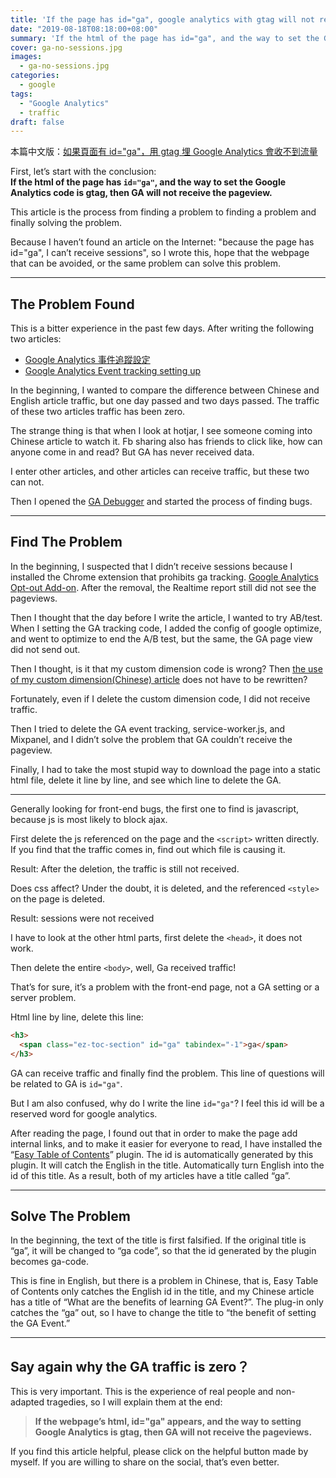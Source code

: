 ```yaml
---
title: 'If the page has id="ga", google analytics with gtag will not receive sessions.'
date: "2019-08-18T08:18:00+08:00"
summary: 'If the html of the page has id="ga", and the way to set the Google Analytics code is gtag, then GA will not receive the pageview.'
cover: ga-no-sessions.jpg
images:
  - ga-no-sessions.jpg
categories:
  - google
tags:
  - "Google Analytics"
  - traffic
draft: false
---
```


本篇中文版：[如果頁面有 id="ga"，用 gtag 埋 Google Analytics 會收不到流量](https://letswrite.tw/ga-no-sessions/)

First, let’s start with the conclusion:  
**If the html of the page has `id="ga"`, and the way to set the Google Analytics code is gtag, then GA will not receive the pageview.**

This article is the process from finding a problem to finding a problem and finally solving the problem.

Because I haven’t found an article on the Internet: "because the page has id="ga", I can’t receive sessions", so I wrote this, hope that the webpage that can be avoided, or the same problem can solve this problem.

---

## The Problem Found

This is a bitter experience in the past few days. After writing the following two articles:

- [Google Analytics 事件追蹤設定](https://letswrite.tw/ga-event/)
- [Google Analytics Event tracking setting up](https://letswrite.tw/ga-event-en/)

In the beginning, I wanted to compare the difference between Chinese and English article traffic, but one day passed and two days passed. The traffic of these two articles traffic has been zero.

The strange thing is that when I look at hotjar, I see someone coming into Chinese article to watch it. Fb sharing also has friends to click like, how can anyone come in and read? But GA has never received data.

I enter other articles, and other articles can receive traffic, but these two can not.

Then I opened the [GA Debugger](https://letswrite.tw/google-analytics-debugger/) and started the process of finding bugs.

---

## Find The Problem

In the beginning, I suspected that I didn’t receive sessions because I installed the Chrome extension that prohibits ga tracking. [Google Analytics Opt-out Add-on](https://chrome.google.com/webstore/detail/google-analytics-opt-out/fllaojicojecljbmefodhfapmkghcbnh?hl=en). After the removal, the Realtime report still did not see the pageviews.

Then I thought that the day before I write the article, I wanted to try AB/test. When I setting the GA tracking code, I added the config of google optimize, and went to optimize to end the A/B test, but the same, the GA page view did not send out.

Then I thought, is it that my custom dimension code is wrong? Then [the use of my custom dimension(Chinese) article](https://letswrite.tw/ga-custom-dimension/) does not have to be rewritten?

Fortunately, even if I delete the custom dimension code, I did not receive traffic.

Then I tried to delete the GA event tracking, service-worker.js, and Mixpanel, and I didn’t solve the problem that GA couldn’t receive the pageview.

Finally, I had to take the most stupid way to download the page into a static html file, delete it line by line, and see which line to delete the GA.

---

Generally looking for front-end bugs, the first one to find is javascript, because js is most likely to block ajax.

First delete the js referenced on the page and the `<script>` written directly. If you find that the traffic comes in, find out which file is causing it.

Result: After the deletion, the traffic is still not received.

Does css affect? Under the doubt, it is deleted, and the referenced `<style>` on the page is deleted.

Result: sessions were not received

I have to look at the other html parts, first delete the `<head>`, it does not work.

Then delete the entire `<body>`, well, Ga received traffic!

That’s for sure, it’s a problem with the front-end page, not a GA setting or a server problem.

Html line by line, delete this line:

```html {linenos=table,anchorlinenos=true}
<h3>
  <span class="ez-toc-section" id="ga" tabindex="-1">ga</span>
</h3>
```

GA can receive traffic and finally find the problem. This line of questions will be related to GA is `id="ga"`.

But I am also confused, why do I write the line `id="ga"`? I feel this id will be a reserved word for google analytics.

After reading the page, I found out that in order to make the page add internal links, and to make it easier for everyone to read, I have installed the “[Easy Table of Contents](https://tw.wordpress.org/plugins/easy-table-of-contents/)” plugin. The id is automatically generated by this plugin. It will catch the English in the title. Automatically turn English into the id of this title. As a result, both of my articles have a title called “ga”.

---

## Solve The Problem

In the beginning, the text of the title is first falsified. If the original title is “ga”, it will be changed to “ga code”, so that the id generated by the plugin becomes ga-code.

This is fine in English, but there is a problem in Chinese, that is, Easy Table of Contents only catches the English id in the title, and my Chinese article has a title of “What are the benefits of learning GA Event?”. The plug-in only catches the “ga” out, so I have to change the title to “the benefit of setting the GA Event.”

---

## Say again why the GA traffic is zero？

This is very important. This is the experience of real people and non-adapted tragedies, so I will explain them at the end:

> **If the webpage’s html, id="ga" appears, and the way to setting Google Analytics is gtag, then GA will not receive the pageviews.**

If you find this article helpful, please click on the helpful button made by myself. If you are willing to share on the social, that’s even better.
